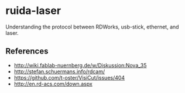 # ruida-laser
Understanding the protocol between RDWorks, usb-stick, ethernet, and laser.

## References

* http://wiki.fablab-nuernberg.de/w/Diskussion:Nova_35
* http://stefan.schuermans.info/rdcam/
* https://github.com/t-oster/VisiCut/issues/404
* http://en.rd-acs.com/down.aspx



